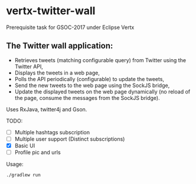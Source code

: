 # vertx-twitter-wall
Prerequisite task for GSOC-2017 under Eclipse Vertx

<h2>The Twitter wall application:</h2>

* Retrieves tweets (matching configurable query) from Twitter using the Twitter API,
* Displays the tweets in a web page,
* Polls the API periodically (configurable) to update the tweets,
* Send the new tweets to the web page using the SockJS bridge,
* Update the displayed tweets on the web page dynamically (no reload of the page, consume the messages from the SockJS bridge).

Uses RxJava, twitter4j and Gson.

TODO: 
- [ ] Multiple hashtags subscription
- [ ] Multiple user support (Distinct subscriptions)
- [x] Basic UI
- [ ] Profile pic and urls

Usage:
```
./gradlew run
```
